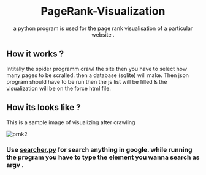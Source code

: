 <h1 align="center"> PageRank-Visualization </h1>
<p align="center">a python program is used for the page rank visualisation of a particular website . </p>

## How it works ?
Intitally the spider programm crawl the site then you have to select how many pages to be scralled. then a database (sqlite)
will make. Then json program should have to be run then the js list will be filled & the visualization will be on the force html file.

## How its looks like ?
This is a sample image of visualizing after crawling 

![prnk2](https://user-images.githubusercontent.com/26269305/44898507-bf00f280-ad1c-11e8-9a4c-c950cbc797e4.png)


### Use [searcher.py](https://github.com/sayantanHack/PageRank-Visualization/blob/master/searcher.py) for search anything in google. while running the program you have to type the element you wanna search as argv .
